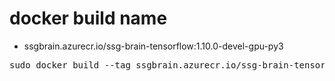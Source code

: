 # docker build name
- ssgbrain.azurecr.io/ssg-brain-tensorflow:1.10.0-devel-gpu-py3
<pre>
sudo docker build --tag ssgbrain.azurecr.io/ssg-brain-tensorflow:1.10.0-devel-gpu-py3 -f ssg-brain-app/container/common/docker/tensorflow/1.10.0/Dockerfile .
</pre>

